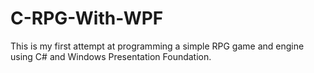 # C-RPG-With-WPF
This is my first attempt at programming a simple RPG game and engine using C# and Windows Presentation Foundation.
